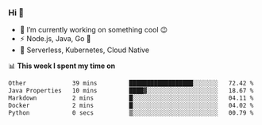 ### Hi 👋

<!--
**nodejh/nodejh** is a ✨ _special_ ✨ repository because its `README.md` (this file) appears on your GitHub profile.

Here are some ideas to get you started:

- 🔭 I’m currently working on ...
- 🌱 I’m currently learning ...
- 👯 I’m looking to collaborate on ...
- 🤔 I’m looking for help with ...
- 💬 Ask me about ...
- 📫 How to reach me: ...
- 😄 Pronouns: ...
- ⚡ Fun fact: ...
-->

- 🔭 I’m currently working on something cool :wink:
- ⚡ Node.js, Java, Go :thought_balloon:
- 🤖 Serverless, Kubernetes, Cloud Native

📊 **This week I spent my time on**

<!--START_SECTION:waka-->

```txt
Other             39 mins         ██████████████████░░░░░░░   72.42 %
Java Properties   10 mins         ████▓░░░░░░░░░░░░░░░░░░░░   18.67 %
Markdown          2 mins          █░░░░░░░░░░░░░░░░░░░░░░░░   04.11 %
Docker            2 mins          █░░░░░░░░░░░░░░░░░░░░░░░░   04.02 %
Python            0 secs          ▒░░░░░░░░░░░░░░░░░░░░░░░░   00.79 %
```

<!--END_SECTION:waka-->


<!--
:traffic_light: **Visitors**

![visitors](https://visitor-badge.glitch.me/badge?page_id=nodejh.nodejh)
-->
